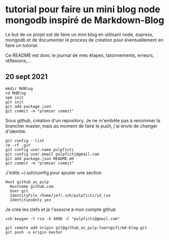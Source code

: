 # tutorial pour faire un mini blog node mongodb inspiré de Markdown-Blog

Le but de ce projet est de faire un mini blog en utilisant node, express, mongodb et de documenter le process de création pour éventuellement en faire un tutorial.

Ce README est donc le journal de mes étapes, tatonnements, erreurs, réflexions,...

## 20 sept 2021

    mkdir MdBlog
    cd MdBlog
    npm init
    git init
    git add package.json
    git commit -m "premier commit"

Sous github, création d'un repository. Je ne m'embête pas à renommer la brancher master, mais au moment de faire le push, j'ai envie de changer d'identité.

    git config --list
    rm -rf .git
    git config user.name pulpficti
    git config user.email pulpficti@gmail.com
    git add package.json README.md
    git commit -m "premier commit"

J'édite ~/.ssh/config pour ajouter une section

    Host github_as_pulp
      Hostname github.com
      User git
      IdentityFile /home/jef/.ssh/pulpficti/id_rsa
      IdentitiesOnly yes

Je crée les clefs et je l'associe à mon compte github

    ssh-keygen -t rsa -b 4096 -C "pulpficti@gmail.com"

    git remote add origin git@github_as_pulp:learngift/md-blog.git
    git push -u origin master